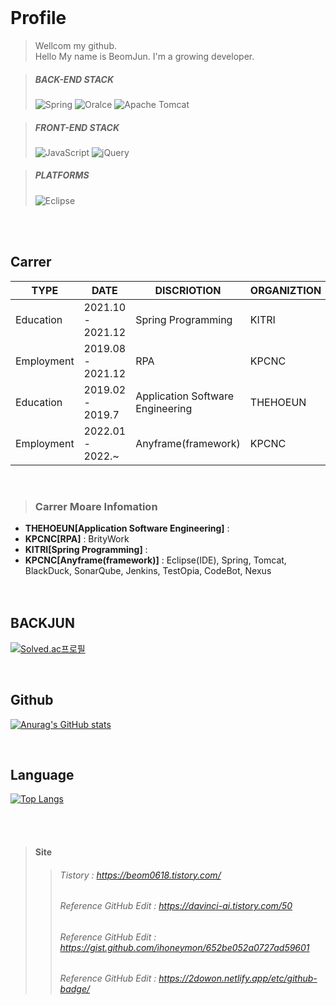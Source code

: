 <!--
**kwon-beom-jun/kwon-beom-jun** is a ✨ _special_ ✨ repository because its `README.md` (this file) appears on your GitHub profile.

Here are some ideas to get you started:

- 🔭 I’m currently working on ...
- 🌱 I’m currently learning ...
- 👯 I’m looking to collaborate on ...
- 🤔 I’m looking for help with ...
- 💬 Ask me about ...
- 📫 How to reach me: ...
- 😄 Pronouns: ...
- ⚡ Fun fact: ...
-->
<br/>

# Profile

> Wellcom my github.<br/>
> Hello My name is BeomJun. I'm a growing developer.<br/>




>##### BACK-END STACK
  ><p><img alt="Spring" src ="https://img.shields.io/badge/Spring-6DB33F.svg?&style=for-the-badge&logo=Spring&logoColor=white"/>  
  ><img alt="Oralce" src ="https://img.shields.io/badge/Oralce-F80000.svg?&style=for-the-badge&logo=Oralce&logoColor=red"/>
  ><img alt="Apache Tomcat" src ="https://img.shields.io/badge/Apache Tomcat-F8DC75.svg?&style=for-the-badge&logo=Apache Tomcat&logoColor=black"/></p>
  
>##### FRONT-END STACK
  ><p><img alt="JavaScript" src ="https://img.shields.io/badge/JavaScript-F7DF1E.svg?&style=for-the-badge&logo=JavaScript&logoColor=black"/>  
  ><img alt="jQuery" src ="https://img.shields.io/badge/jQuery-0769AD.svg?&style=for-the-badge&logo=jQuery&logoColor=white"/></p>
  
>##### PLATFORMS
  ><p><img alt="Eclipse" src ="https://img.shields.io/badge/Eclipse-2C2255.svg?&style=for-the-badge&logo=Eclipse&logoColor=white"/>
<!--
  해당 repo 갯수
  <img src="https://img.shields.io/github/directory-file-count/kwon-beom-jun/kwon-beom-jun?type=dir"/>
-->
<br/><br/>



## Carrer

| TYPE | DATE | DISCRIOTION | ORGANIZTION |
| ------ | ------ | ------ | ------ |
| Education | 2021.10 - 2021.12 | Spring Programming | KITRI |
| Employment | 2019.08 - 2021.12 | RPA | KPCNC |
| Education | 2019.02 - 2019.7 | Application Software Engineering | THEHOEUN |
| Employment | 2022.01 - 2022.~ | Anyframe(framework) | KPCNC |
<br/>

> ### **Carrer Moare Infomation**
- **THEHOEUN[Application Software Engineering]** : 
- **KPCNC[RPA]** : BrityWork
- **KITRI[Spring Programming]** : 
- **KPCNC[Anyframe(framework)]** : Eclipse(IDE), Spring, Tomcat, BlackDuck, SonarQube, Jenkins, TestOpia, CodeBot, Nexus
<br/><br/><br/>


<!-- 설정시 API 연동이 잘 안됨 -->
## BACKJUN
[![Solved.ac프로필](http://mazassumnida.wtf/api/v2/generate_badge?boj=qjawns0618)](https://solved.ac/qjawns0618)  




<br/>

## Github
[![Anurag's GitHub stats](https://github-readme-stats.vercel.app/api?username=kwon-beom-jun)](https://github.com/kwon-beom-jun)

<br/>

## Language
[![Top Langs](https://github-readme-stats.vercel.app/api/top-langs/?username=kwon-beom-jun&layout=compact)](https://github.com/kwon-beom-jun)

<br/><br/>

> #### Site  
> > ###### Tistory : https://beom0618.tistory.com/
> > ###### Reference GitHub Edit : https://davinci-ai.tistory.com/50
> > ###### Reference GitHub Edit : https://gist.github.com/ihoneymon/652be052a0727ad59601
> > ###### Reference GitHub Edit : https://2dowon.netlify.app/etc/github-badge/
<br/><br/>






